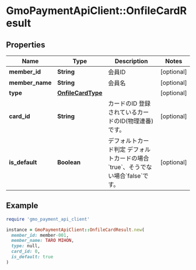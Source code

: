# GmoPaymentApiClient::OnfileCardResult

## Properties

| Name | Type | Description | Notes |
| ---- | ---- | ----------- | ----- |
| **member_id** | **String** | 会員ID | [optional] |
| **member_name** | **String** | 会員名 | [optional] |
| **type** | [**OnfileCardType**](OnfileCardType.md) |  | [optional] |
| **card_id** | **String** | カードのID   登録されているカードのID(物理連番)です。  | [optional] |
| **is_default** | **Boolean** | デフォルトカード判定   デフォルトカードの場合&#x60;true&#x60;、そうでない場合&#x60;false&#x60;です。  | [optional] |

## Example

```ruby
require 'gmo_payment_api_client'

instance = GmoPaymentApiClient::OnfileCardResult.new(
  member_id: member-001,
  member_name: TARO MIHON,
  type: null,
  card_id: 0,
  is_default: true
)
```

